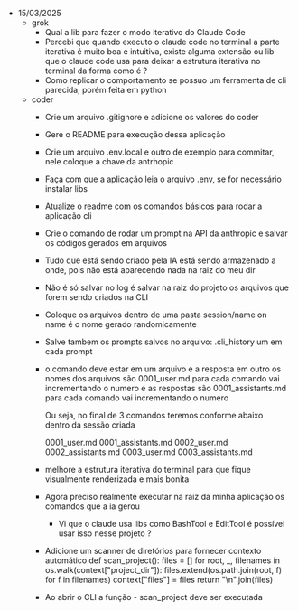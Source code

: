 - 15/03/2025
  - grok
    - Qual a lib para fazer o modo iterativo do Claude Code 
    - Percebi que quando executo o claude code no terminal a parte iterativa é muito boa e intuitiva, existe alguma extensão ou lib que o claude code usa para deixar a estrutura iterativa no terminal da forma como é ? 
    - Como replicar o comportamento se possuo um ferramenta de cli parecida, porém feita em python 
  - coder
    - Crie um arquivo .gitignore e adicione os valores do coder
    - Gere o README para execução dessa aplicação
    - Crie um arquivo .env.local e outro de exemplo para commitar, nele coloque a chave da antrhopic
    - Faça com que a aplicação leia o arquivo .env, se for necessário instalar libs
    - Atualize o readme com os comandos básicos para rodar a aplicação cli
    - Crie o comando de rodar um prompt na API da anthropic e salvar os códigos gerados em arquivos
    - Tudo que está sendo criado pela IA está sendo armazenado a onde, pois não está aparecendo nada na raiz do meu dir
    - Não é só salvar no log é salvar na raiz do projeto os arquivos que forem sendo criados na CLI
    - Coloque os arquivos dentro de uma pasta session/name 
        on name é o nome gerado randomicamente
    - Salve tambem os prompts salvos no arquivo: .cli_history um em cada prompt
    - o comando deve estar em um arquivo e a resposta em outro
      os nomes dos arquivos são 0001_user.md para cada comando vai incrementando o numero 
      e as respostas são 0001_assistants.md para cada comando vai incrementando o numero

      Ou seja, no final de 3 comandos teremos conforme abaixo dentro da sessão criada

      0001_user.md
      0001_assistants.md
      0002_user.md
      0002_assistants.md
      0003_user.md
      0003_assistants.md
    - melhore a estrutura iterativa do terminal para que fique visualmente renderizada e mais bonita
    - Agora preciso realmente executar na raiz da minha aplicação os comandos que a ia gerou
      - Vi que o claude usa libs como BashTool e EditTool é possível usar isso nesse projeto ? 
    - Adicione um scanner de diretórios para fornecer contexto automático
      def scan_project():
        files = []
        for root, _, filenames in os.walk(context["project_dir"]):
            files.extend(os.path.join(root, f) for f in filenames)
        context["files"] = files
        return "\n".join(files)

    - Ao abrir o CLI a função - scan_project deve ser executada

